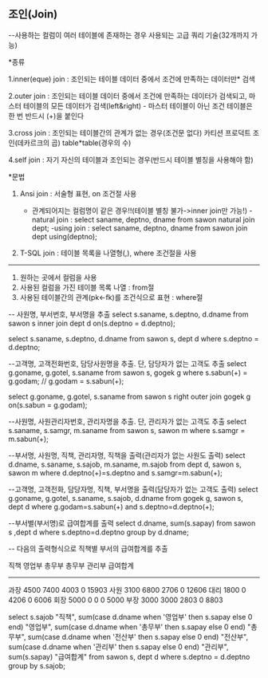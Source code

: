 조인(Join)
---------------------------
--사용하는 컬럼이 여러 테이블에 존재하는 경우 사용되는 고급 쿼리 기술(32개까지 가능)


*종류

1.inner(eque) join : 조인되는 테이블 데이터 중에서 조건에 만족하는 데이터만* 검색

2.outer join         : 조인되는 테이블 데이터 중에서 조건에 만족하는 데이터가 검색되고,
	            마스터 테이블의 모든 데이터가 검색(left&right) - 마스터 테이블이 아닌 조건 테이블은 한 번 반드시 (+)을 붙인다
		    
3.cross join       : 조인되는 테이블간의 관계가 없는 경우(조건문 없다)
	           카티션 프로덕트 조인(데카르크의 곱)
	           table*table(경우의 수)

4.self join        : 자기 자신의 테이블과 조인되는 경우(반드시 테이블 별칭을 사용해야 함)

*문법

1. Ansi join : 서술형 표현, on 조건절 사용
	* 관계되어지는 컬럼명이 같은 경우!!(테이블 별칭 불가->inner join만 가능!)
	-natural join : select saname, deptno, dname from sawon natural join dept;
	-using join : select saname, deptno, dname from sawon join dept using(deptno);

2. T-SQL join : 테이블 목록을 나열형(,), where 조건절을 사용
-------------------------------------
1) 원하는 곳에서 컬럼을 사용
2) 사용된 컬럼을 가진 테이블 목록 나열 : from절
3) 사용된 테이블간의 관계(pk<-fk)를 조건식으로 표현 : where절


-- 사원명, 부서번호, 부서명을 추출
select s.saname, s.deptno, d.dname from sawon s inner join dept d
on(s.deptno = d.deptno);

select s.saname, s.deptno, d.dname from sawon s, dept d
where s.deptno = d.deptno;

--고객명, 고객전화번호, 담당사원명을 추출. 단, 담당자가 없는 고객도 추출
select g.goname, g.gotel, s.saname from sawon s, gogek g
where s.sabun(+) = g.godam;  // g.godam = s.sabun(+);

select g.goname, g.gotel, s.saname from sawon s right outer join gogek g
on(s.sabun = g.godam);

--사원명, 사원관리자번호, 관리자명을 추출. 단, 관리자가 없는 고객도 추출
select s.saname, s.samgr, m.saname from sawon s, sawon m
where s.samgr = m.sabun(+);

--부서명, 사원명, 직책, 관리자명, 직책을 출력(관리자가 없는 사원도 출력)
select d.dname, s.saname, s.sajob, m.saname, m.sajob from dept d, sawon s, sawon m
where d.deptno(+)=s.deptno 
   and s.samgr=m.sabun(+);

--고객명, 고객전화, 담당자명, 직책, 부서명을 출력(담당자가 없는 고객도 출력)
select g.goname, g.gotel, s.saname, s.sajob, d.dname from gogek g, sawon s, dept d
where g.godam=s.sabun(+) 
   and s.deptno=d.deptno(+);

--부서별(부서명)로 급여합계를 출력
select d.dname, sum(s.sapay) from sawon s ,dept d 
where s.deptno=d.deptno 
group by d.dname;


-- 다음의 출력형식으로 직책별 부서의 급여합계를 추출

직책           영업부     총무부    총무부    관리부    급여합계
---------- ---------- ---------- ---------- ---------- ---------
과장             4500       7400       4003       0        15903
사원             3100       6800       2706       0       12606
대리             1800          0       4206         0       6006
회장             5000          0          0           0       5000
부장             3000       3000       2803       0        8803


select s.sajob "직책",
   sum(case d.dname when '영업부' then s.sapay else 0 end) "영업부",
   sum(case d.dname when '총무부' then s.sapay else 0 end) "총무부",
   sum(case d.dname when '전산부' then s.sapay else 0 end) "전산부",
   sum(case d.dname when '관리부' then s.sapay else 0 end) "관리부",
   sum(s.sapay) "급여합계"
from sawon s, dept d 
where s.deptno = d.deptno 
group by s.sajob;
